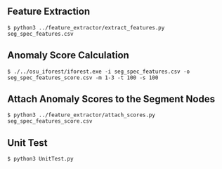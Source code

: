 
## Feature Extraction

`$ python3 ../feature_extractor/extract_features.py seg_spec_features.csv`

## Anomaly Score Calculation

`$ ./../osu_iforest/iforest.exe -i seg_spec_features.csv -o seg_spec_features_score.csv -m 1-3 -t 100 -s 100`

## Attach Anomaly Scores to the Segment Nodes

`$ python3 ../feature_extractor/attach_scores.py seg_spec_features_score.csv`

## Unit Test

`$ python3 UnitTest.py`